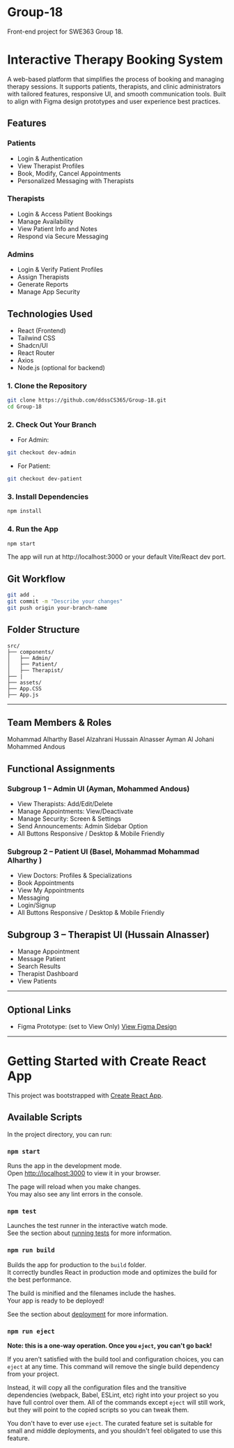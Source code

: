 # Group-18
Front-end project for SWE363 Group 18.
# Interactive Therapy Booking System
A web-based platform that simplifies the process of booking and managing therapy sessions. It supports patients, therapists, and clinic administrators with tailored features, responsive UI, and smooth communication tools. Built to align with Figma design prototypes and user experience best practices.


## Features

### Patients
- Login & Authentication
- View Therapist Profiles
- Book, Modify, Cancel Appointments
- Personalized Messaging with Therapists

### Therapists
- Login & Access Patient Bookings
- Manage Availability
- View Patient Info and Notes
- Respond via Secure Messaging

### Admins
- Login & Verify Patient Profiles
- Assign Therapists
- Generate Reports
- Manage App Security




## Technologies Used

- React (Frontend)
- Tailwind CSS
- Shadcn/UI
- React Router
- Axios
- Node.js (optional for backend)


### 1. Clone the Repository
```bash
git clone https://github.com/ddssCS365/Group-18.git
cd Group-18
```


### 2. Check Out Your Branch
- For Admin:  
```bash
git checkout dev-admin
```
- For Patient:
```bash
git checkout dev-patient
```

### 3. Install Dependencies
```bash
npm install
```

### 4. Run the App
```bash
npm start
```

The app will run at http://localhost:3000 or your default Vite/React dev port.


##  Git Workflow
```bash
git add .
git commit -m "Describe your changes"
git push origin your-branch-name
```
##  Folder Structure

```
src/
├── components/
│   ├── Admin/
│   ├── Patient/
│   ├── Therapist/
├── |
├── assets/
├── App.CSS
├── App.js

```

---
## Team Members & Roles
Mohammad Alharthy 
Basel Alzahrani
Hussain Alnasser
Ayman Al Johani 
Mohammed Andous

## Functional Assignments

### Subgroup 1 – Admin UI (Ayman, Mohammed Andous)
- View Therapists: Add/Edit/Delete
- Manage Appointments: View/Deactivate
- Manage Security: Screen & Settings
- Send Announcements: Admin Sidebar Option
- All Buttons Responsive / Desktop & Mobile Friendly

### Subgroup 2 – Patient UI (Basel, Mohammad Mohammad Alharthy )
- View Doctors: Profiles & Specializations
- Book Appointments
- View My Appointments
- Messaging
- Login/Signup
- All Buttons Responsive / Desktop & Mobile Friendly
##  Subgroup 3 – Therapist UI (Hussain Alnasser)
- Manage Appointment
- Message Patient
- Search Results
- Therapist Dashboard
- View Patients



---

## Optional Links

- Figma Prototype: (set to View Only)
  [View Figma Design](https://www.figma.com/proto/yPF7SwCa6TEFjAcaQs3uEU/Untitled?node-id=0-1&t=ozjMTCr1TidoHDfW-1)

---


# Getting Started with Create React App

This project was bootstrapped with [Create React App](https://github.com/facebook/create-react-app).

## Available Scripts

In the project directory, you can run:

### `npm start`

Runs the app in the development mode.  
Open [http://localhost:3000](http://localhost:3000) to view it in your browser.

The page will reload when you make changes.  
You may also see any lint errors in the console.

### `npm test`

Launches the test runner in the interactive watch mode.  
See the section about [running tests](https://facebook.github.io/create-react-app/docs/running-tests) for more information.

### `npm run build`

Builds the app for production to the `build` folder.  
It correctly bundles React in production mode and optimizes the build for the best performance.

The build is minified and the filenames include the hashes.  
Your app is ready to be deployed!

See the section about [deployment](https://facebook.github.io/create-react-app/docs/deployment) for more information.

### `npm run eject`

**Note: this is a one-way operation. Once you `eject`, you can't go back!**

If you aren't satisfied with the build tool and configuration choices, you can `eject` at any time. This command will remove the single build dependency from your project.

Instead, it will copy all the configuration files and the transitive dependencies (webpack, Babel, ESLint, etc) right into your project so you have full control over them. All of the commands except `eject` will still work, but they will point to the copied scripts so you can tweak them.

You don't have to ever use `eject`. The curated feature set is suitable for small and middle deployments, and you shouldn't feel obligated to use this feature.



